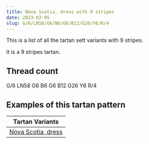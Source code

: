 ```yaml
---
title: Nova Scotia, dress with 9 stripes
date: 2023-02-05
slug: G/6/LN58/G6/B6/G6/B12/G26/Y6/R/4
---
```

This is a list of all the tartan sett variants with 9 stripes.

It is a 9 stripes tartan.


## Thread count
G/6 LN58 G6 B6 G6 B12 G26 Y6 R/4

## Examples of this tartan pattern

| Tartan Variants |
|---------------|
| [Nova Scotia, dress](/variants/g/6/ln58/g6/b6/g6/b12/g26/y6/r/4-b304080-g008000-lne0e0e0-rc00000-yf0c000)||
